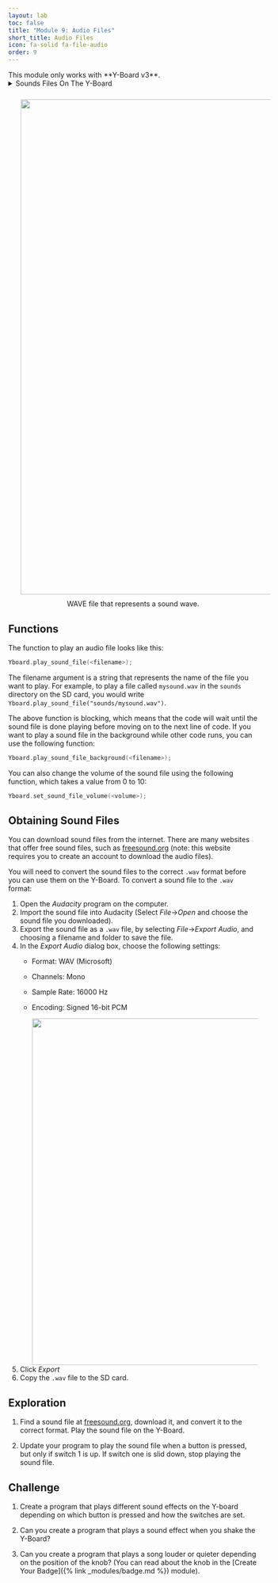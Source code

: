 ```yaml
---
layout: lab
toc: false
title: "Module 9: Audio Files"
short_title: Audio Files
icon: fa-solid fa-file-audio
order: 9
---
```


<div class="alert alert-warning" role="alert">
<i class="fa-duotone fa-triangle-exclamation"></i>
This module only works with **Y-Board v3**.
</div>

<details markdown="block">
<summary markdown="span">Sounds Files On The Y-Board
</summary>
The Y-Board v3 has a speaker and an SD card reader, allowing you to play audio files from the SD card.  These files are in the `.wav` format, which is a common format for audio files. The data in the file represents a sound wave, as shown below.  
</details>

<p align="center"><img src="{% link media/wave.png %}" width="1000" hspace="5%" vspace="2%"/>
<br>
WAVE file that represents a sound wave.
</p>

## Functions

The function to play an audio file looks like this:
```cpp
Yboard.play_sound_file(<filename>);
```

The filename argument is a string that represents the name of the file you want to play. For example, to play a file called `mysound.wav` in the `sounds` directory on the SD card, you would write `Yboard.play_sound_file("sounds/mysound.wav")`.

The above function is blocking, which means that the code will wait until the sound file is done playing before moving on to the next line of code. If you want to play a sound file in the background while other code runs, you can use the following function:

```cpp
Yboard.play_sound_file_background(<filename>);
```

You can also change the volume of the sound file using the following function, which takes a value from 0 to 10:

```cpp
Yboard.set_sound_file_volume(<volume>);
```

## Obtaining Sound Files

You can download sound files from the internet. There are many websites that offer free sound files, such as [freesound.org](https://freesound.org/) (note: this website requires you to create an account to download the audio files). 

You will need to convert the sound files to the correct `.wav` format before you can use them on the Y-Board.  To convert a sound file to the `.wav` format:
1. Open the *Audacity* program on the computer.
1. Import the sound file into Audacity (Select *File*->*Open* and choose the sound file you downloaded).
1. Export the sound file as a `.wav` file, by selecting *File*->*Export Audio*, and choosing a filename and folder to save the file.
1. In the *Export Audio* dialog box, choose the following settings:
    * Format: WAV (Microsoft)
    * Channels: Mono
    * Sample Rate: 16000 Hz
    * Encoding: Signed 16-bit PCM

        <img src="{% link media/audacity_export.png %}" width="700 "/>
1. Click *Export* 
1. Copy the `.wav` file to the SD card.

## Exploration
1. Find a sound file at [freesound.org](https://freesound.org/), download it, and convert it to the correct format.  Play the sound file on the Y-Board.

1. Update your program to play the sound file when a button is pressed, but only if switch 1 is up.  If switch one is slid down, stop playing the sound file.

## Challenge

1. Create a program that plays different sound effects on the Y-board depending on which button is pressed and how the switches are set.  

1. Can you create a program that plays a sound effect when you shake the Y-Board? 

1. Can you create a program that plays a song louder or quieter depending on the position of the knob?  (You can read about the knob in the [Create Your Badge]({% link _modules/badge.md %}) module). 




